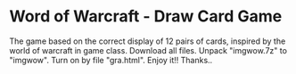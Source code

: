 # Word of Warcraft - Draw Card Game
The game based on the correct display of 12 pairs of cards, inspired by the world of warcraft in game class.
Download all files.
Unpack "imgwow.7z" to "imgwow".
Turn on by file "gra.html".
Enjoy it!! Thanks..
